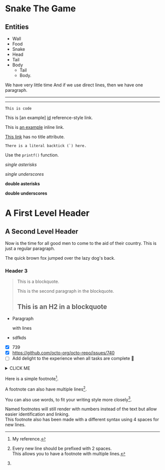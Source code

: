 # Snake The Game

## Entities
- Wall
- Food
- Snake
- Head
- Tail
- Body
    - Tail
    - Body.

We have very little time
And if we use direct lines, then we have one paragraph.

***
---

    This is code
This is [an example] [id] reference-style link.

This is [an example](http://example.com/ "Title") inline link.

[This link](http://example.net/) has no title attribute.

[id]: http://example.com/  "Optional Title Here"

``There is a literal backtick (`) here.``

Use the `printf()` function.

*single asterisks*

_single underscores_

**double asterisks**

__double underscores__

A First Level Header
====================

A Second Level Header
---------------------

Now is the time for all good men to come to
the aid of their country. This is just a
regular paragraph.

The quick brown fox jumped over the lazy
dog's back.

### Header 3

> This is a blockquote.
>
> This is the second paragraph in the blockquote.
>
> ## This is an H2 in a blockquote

* Paragraph
    
    with lines
* sdfkds

- [x] 739
- [x] https://github.com/octo-org/octo-repo/issues/740
- [ ] Add delight to the experience when all tasks are complete :tada:

<!-- This content will not appear in the rendered Markdown -->


<details><summary>CLICK ME</summary>
<p>

#### We can hide anything, even code!

```c#
   System.Console.WriteLine("Hello World");
```

</p>
</details>

Here is a simple footnote[^1].

A footnote can also have multiple lines[^2].

You can also use words, to fit your writing style more closely[^note].

[^1]: My reference.
[^2]: Every new line should be prefixed with 2 spaces.  
This allows you to have a footnote with multiple lines.
[^note]:
Named footnotes will still render with numbers instead of the text but allow easier identification and linking.  
This footnote also has been made with a different syntax using 4 spaces for new lines.
